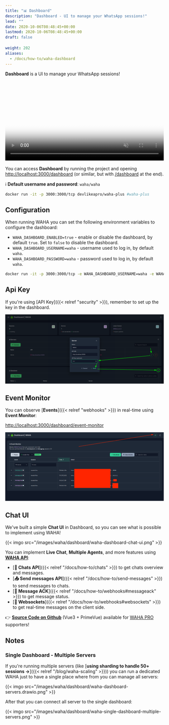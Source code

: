 ```yaml
---
title: "📊 Dashboard"
description: "Dashboard - UI to manage your WhatsApp sessions!"
lead: ""
date: 2020-10-06T08:48:45+00:00
lastmod: 2020-10-06T08:48:45+00:00
draft: false

weight: 202
aliases:
  - /docs/how-to/waha-dashboard
---
```


**Dashboard** is a UI to manage your WhatsApp sessions!

<video autoplay loop muted playsinline controls='noremoteplayback' width="100%" poster='/images/waha-dashboard.png'>
  <source src="/videos/waha-dashboard-overview.webm" type="video/webm" />
  Download the <a href="/videos/waha-dashboard-overview.webm">Dashboard Overview video</a> .
</video>

You can access **Dashboard** by running the project and opening
<a href="http://localhost:3000/dashboard" target="_blank">http://localhost:3000/dashboard</a>
(or similar, but with <a href="/dashboard" target="_blank">/dashboard</a> at the end).

ℹ️ **Default username and password**: `waha/waha`

```bash
docker run -it -p 3000:3000/tcp devlikeapro/waha-plus #waha-plus
```

## Configuration

When running WAHA you can set the following environment variables to configure the dashboard:

- `WAHA_DASHBOARD_ENABLED=true` - enable or disable the dashboard, by default `true`. Set to `false` to disable the
  dashboard.
- `WAHA_DASHBOARD_USERNAME=waha` - username used to log in, by default `waha`.
- `WAHA_DASHBOARD_PASSWORD=waha` - password used to log in, by default `waha`.

```bash
docker run -it -p 3000:3000/tcp -e WAHA_DASHBOARD_USERNAME=waha -e WAHA_DASHBOARD_PASSWORD=waha devlikeapro/waha-plus
```

## Api Key
If you're using [API Key]({{< relref "security" >}}), remember to set up the key in the dashboard.

![Dashboard with API Key](waha-dashboard-key.png)

## Event Monitor
You can observe [**Events**]({{< relref "webhooks" >}}) in real-time using **Event Monitor**:

[http://localhost:3000/dashboard/event-monitor](http://localhost:3000/dashboard/event-monitor)

![Event Monitor](waha-dashboard-event-monitor.png)

## Chat UI
We've built a simple **Chat UI** in Dashboard, so you can see what is possible to implement using WAHA!

{{< imgo src="/images/waha/dashboard/waha-dashboard-chat-ui.png" >}}

You can implement **Live Chat**, **Multiple Agents**, and more features using  
[**WAHA API**](https://waha.devlike.pro/):
- [**💬 Chats API**]({{< relref "/docs/how-to/chats" >}})
  to get chats overview and messages.
- [**📤 Send messages API**]({{< relref "/docs/how-to/send-messages" >}})
  to send messages to chats.
- [**🔄 Message ACK**]({{< relref "/docs/how-to/webhooks#messageack" >}})
  to get message status.
- [**🔄 Websockets**]({{< relref "/docs/how-to/webhooks#websockets" >}})
  to get real-time messages on the client side.

👉 [**Source Code on Github**](https://github.com/devlikeapro/waha-hub/tree/main/ui/components/chat) 
(Vue3 + PrimeVue) available for [WAHA PRO](https://waha.devlike.pro/pricing/#tier-pro) supporters!



## Notes
### Single Dashboard - Multiple Servers
If you're running multiple servers 
(like [**using sharding to handle 50+ sessions ->**]({{< relref "/blog/waha-scaling" >}}))
you can run a dedicated WAHA just to have a single place where from you can manage all servers:

{{< imgo src="/images/waha/dashboard/waha-dashboard-servers.drawio.png" >}}

After that you can connect all server to the single dashboard:

{{< imgo src="/images/waha/dashboard/waha-single-dashboard-multiple-servers.png" >}}

